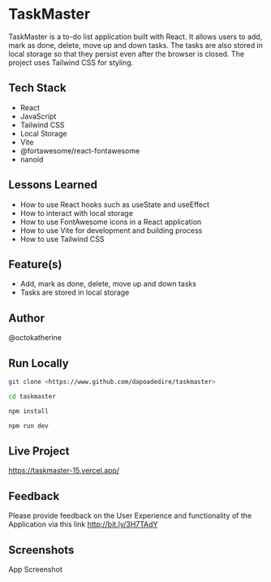 # TaskMaster

TaskMaster is a to-do list application built with React. It allows users to add, mark as done, delete, move up and down tasks. The tasks are also stored in local storage so that they persist even after the browser is closed. The project uses Tailwind CSS for styling.

## Tech Stack

- React
- JavaScript
- Tailwind CSS
- Local Storage
- Vite
- @fortawesome/react-fontawesome
- nanoid

## Lessons Learned

- How to use React hooks such as useState and useEffect
- How to interact with local storage
- How to use FontAwesome icons in a React application
- How to use Vite for development and building process
- How to use Tailwind CSS

## Feature(s)

- Add, mark as done, delete, move up and down tasks
- Tasks are stored in local storage

## Author

@octokatherine

## Run Locally

```bash
git clone <https://www.github.com/dapoadedire/taskmaster>    
```

```bash
cd taskmaster    
```

```bash
npm install        
```

```bash
npm run dev
```

## Live Project

<https://taskmaster-15.vercel.app/>

## Feedback

Please provide feedback on the User Experience and functionality of the Application via this link <http://bit.ly/3H7TAdY>

## Screenshots

App Screenshot
